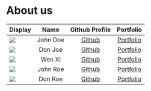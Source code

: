 # About us

Display |   Name   |           Github Profile           | Portfolio 
--------|:--------:|:----------------------------------:|:---------:
![](https://via.placeholder.com/100.png?text=Photo) | John Doe |   [Github](https://github.com/)    | [Portfolio](docs/team/johndoe.md)
![](https://via.placeholder.com/100.png?text=Photo) | Don Joe  |   [Github](https://github.com/)    | [Portfolio](docs/team/johndoe.md)
![](https://via.placeholder.com/100.png?text=Photo) |  Wen Xi  | [Github](https://github.com/wx-03) | [Portfolio](docs/team/wenxi.md)
![](https://via.placeholder.com/100.png?text=Photo) | John Roe |   [Github](https://github.com/)    | [Portfolio](docs/team/johndoe.md)
![](https://via.placeholder.com/100.png?text=Photo) | Don Roe  |   [Github](https://github.com/)    | [Portfolio](docs/team/johndoe.md)
